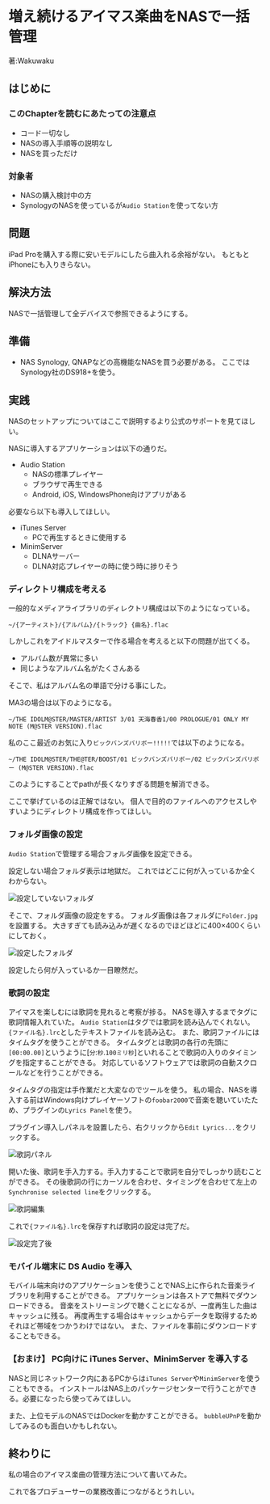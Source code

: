 # 増え続けるアイマス楽曲をNASで一括管理
<p class="right">著:Wakuwaku</p>

## はじめに

### このChapterを読むにあたっての注意点

- コード一切なし
- NASの導入手順等の説明なし
- NASを買っただけ

### 対象者

- NASの購入検討中の方
- SynologyのNASを使っているが`Audio Station`を使ってない方

## 問題

iPad Proを購入する際に安いモデルにしたら曲入れる余裕がない。
もともとiPhoneにも入りきらない。

## 解決方法

NASで一括管理して全デバイスで参照できるようにする。

## 準備

- NAS
  Synology, QNAPなどの高機能なNASを買う必要がある。
  ここではSynology社のDS918+を使う。

## 実践

NASのセットアップについてはここで説明するより公式のサポートを見てほしい。

NASに導入するアプリケーションは以下の通りだ。

- Audio Station
  - NASの標準プレイヤー
  - ブラウザで再生できる
  - Android, iOS, WindowsPhone向けアプリがある

必要なら以下も導入してほしい。

- iTunes Server
  - PCで再生するときに使用する
- MinimServer
  - DLNAサーバー
  - DLNA対応プレイヤーの時に使う時に捗りそう

### ディレクトリ構成を考える

一般的なメディアライブラリのディレクトリ構成は以下のようになっている。

`~/{アーティスト}/{アルバム}/{トラック} {曲名}.flac`

しかしこれをアイドルマスターで作る場合を考えると以下の問題が出てくる。

- アルバム数が異常に多い
- 同じようなアルバム名がたくさんある

そこで、私はアルバム名の単語で分ける事にした。

MA3の場合は以下のようになる。

`~/THE IDOLM@STER/MASTER/ARTIST 3/01 天海春香1/00 PROLOGUE/01 ONLY MY NOTE (M@STER VERSION).flac`

私のここ最近のお気に入り`ビックバンズバリボー!!!!!`では以下のようになる。

`~/THE IDOLM@STER/THE@TER/BOOST/01 ビックバンズバリボー/02 ビックバンズバリボー (M@STER VERSION).flac`

このようにすることでpathが長くなりすぎる問題を解消できる。

ここで挙げているのは正解ではない。
個人で目的のファイルへのアクセスしやすいようにディレクトリ構成を作ってほしい。

### フォルダ画像の設定

`Audio Station`で管理する場合フォルダ画像を設定できる。

設定しない場合フォルダ表示は地獄だ。
これではどこに何が入っているか全くわからない。

![設定していないフォルダ](./images/wakuwakup/01.jpg)

そこで、フォルダ画像の設定をする。
フォルダ画像は各フォルダに`Folder.jpg`を設置する。
大きすぎても読み込みが遅くなるのでほどほどに400×400くらいにしておく。

![設定したフォルダ](./images/wakuwakup/02.jpg)

設定したら何が入っているか一目瞭然だ。

### 歌詞の設定

アイマスを楽しむには歌詞を見れると考察が捗る。
NASを導入するまでタグに歌詞情報入れていた。
`Audio Station`はタグでは歌詞を読み込んでくれない。
`{ファイル名}.lrc`としたテキストファイルを読み込む。
また、歌詞ファイルにはタイムタグを使うことができる。
タイムタグとは歌詞の各行の先頭に`[00:00.00]`というように[`分`:`秒`.`100ミリ秒`]といれることで歌詞の入りのタイミングを指定することができる。
対応しているソフトウェアでは歌詞の自動スクロールなどを行うことができる。

タイムタグの指定は手作業だと大変なのでツールを使う。
私の場合、NASを導入する前はWindows向けプレイヤーソフトの`foobar2000`で音楽を聴いていたため、プラグインの`Lyrics Panel`を使う。

プラグイン導入しパネルを設置したら、右クリックから`Edit Lyrics...`をクリックする。

![歌詞パネル](./images/wakuwakup/03.jpg)

開いた後、歌詞を手入力する。手入力することで歌詞を自分でしっかり読むことができる。
その後歌詞の行にカーソルを合わせ、タイミングを合わせて左上の`Synchronise selected line`をクリックする。

![歌詞編集](./images/wakuwakup/04.jpg)

これで`{ファイル名}.lrc`を保存すれば歌詞の設定は完了だ。

![設定完了後](./images/wakuwakup/05.jpg)

### モバイル端末に DS Audio を導入

モバイル端末向けのアプリケーションを使うことでNAS上に作られた音楽ライブラリを利用することができる。
アプリケーションは各ストアで無料でダウンロードできる。
音楽をストリーミングで聴くことになるが、一度再生した曲はキャッシュに残る。
再度再生する場合はキャッシュからデータを取得するためそれほど帯域をつかうわけではない。
また、ファイルを事前にダウンロードすることもできる。

### 【おまけ】 PC向けに iTunes Server、MinimServer を導入する

NASと同じネットワーク内にあるPCからは`iTunes Server`や`MinimServer`を使うこともできる。
インストールはNAS上のパッケージセンターで行うことができる。必要になったら使ってみてほしい。

また、上位モデルのNASではDockerを動かすことができる。
`bubbleUPnP`を動かしてみるのも面白いかもしれない。

## 終わりに

私の場合のアイマス楽曲の管理方法について書いてみた。

これで各プロデューサーの業務改善につながるとうれしい。